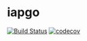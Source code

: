 # iapgo

[![Build Status](https://travis-ci.com/saifulwebid/iapgo.svg?branch=master)](https://travis-ci.com/saifulwebid/iapgo)
[![codecov](https://codecov.io/gh/saifulwebid/iapgo/branch/master/graph/badge.svg)](https://codecov.io/gh/saifulwebid/iapgo)
